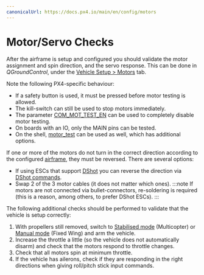 ```yaml
---
canonicalUrl: https://docs.px4.io/main/en/config/motors
---
```


# Motor/Servo Checks

After the airframe is setup and configured you should validate the motor assignment and spin direction, and the servo response.
This can be done in *QGroundControl*, under the [Vehicle Setup > Motors](https://docs.qgroundcontrol.com/en/SetupView/Motors.html) tab.

Note the following PX4-specific behaviour:
- If a safety button is used, it must be pressed before motor testing is allowed.
- The kill-switch can still be used to stop motors immediately.
- The parameter [COM_MOT_TEST_EN](../advanced_config/parameter_reference.md#COM_MOT_TEST_EN) can be used to completely disable motor testing.
- On boards with an IO, only the MAIN pins can be tested.
- On the shell, [motor_test](../modules/modules_command.md#motor-test) can be used as well, which has additional options.

If one or more of the motors do not turn in the correct direction according to the configured [airframe](../airframes/airframe_reference.md), they must be reversed.
There are several options:
- If using ESCs that support [DShot](../peripherals/dshot.md) you can reverse the direction via [DShot commands](../peripherals/dshot.md#commands).
- Swap 2 of the 3 motor cables (it does not matter which ones).
  :::note
  If motors are not connected via bullet-connectors, re-soldering is required (this is a reason, among others, to prefer DShot ESCs).
  :::

The following additional checks should be performed to validate that the vehicle is setup correctly:
1. With propellers still removed, switch to [Stabilised mode](../flight_modes/manual_stabilized_mc.md) (Multicopter) or [Manual mode](../flight_modes/manual_fw.md) (Fixed Wing) and arm the vehicle.
1. Increase the throttle a little (so the vehicle does not automatically disarm) and check that the motors respond to throttle changes.
1. Check that all motors spin at minimum throttle.
1. If the vehicle has ailerons, check if they are responding in the right directions when giving roll/pitch stick input commands.

